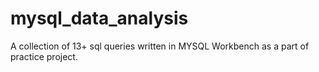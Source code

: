 # mysql_data_analysis
A collection of 13+ sql queries written in MYSQL Workbench as a part of practice project.
